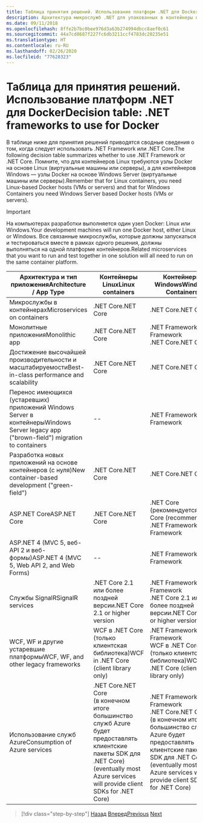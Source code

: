 ```yaml
---
title: Таблица принятия решений. Использование платформ .NET для Docker
description: Архитектура микрослужб .NET для упакованных в контейнеры приложений .NET | Таблица принятия решений. Использование платформ .NET для Docker
ms.date: 09/11/2018
ms.openlocfilehash: 8ffe2b7bc0bee976d3a63b274994dbcc8aef0c61
ms.sourcegitcommit: 44a7cd8687f227fc6db3211ccf4783dc20235e51
ms.translationtype: HT
ms.contentlocale: ru-RU
ms.lasthandoff: 02/26/2020
ms.locfileid: "77628323"
---
```

# <a name="decision-table-net-frameworks-to-use-for-docker"></a><span data-ttu-id="eef82-104">Таблица для принятия решений. Использование платформ .NET для Docker</span><span class="sxs-lookup"><span data-stu-id="eef82-104">Decision table: .NET frameworks to use for Docker</span></span>

<span data-ttu-id="eef82-105">В таблице ниже для принятия решений приводятся сводные сведения о том, когда следует использовать .NET Framework или .NET Core.</span><span class="sxs-lookup"><span data-stu-id="eef82-105">The following decision table summarizes whether to use .NET Framework or .NET Core.</span></span> <span data-ttu-id="eef82-106">Помните, что для контейнеров Linux требуются узлы Docker на основе Linux (виртуальные машины или серверы), а для контейнеров Windows — узлы Docker на основе Windows Server (виртуальные машины или серверы).</span><span class="sxs-lookup"><span data-stu-id="eef82-106">Remember that for Linux containers, you need Linux-based Docker hosts (VMs or servers) and that for Windows Containers you need Windows Server based Docker hosts (VMs or servers).</span></span>

> [!IMPORTANT]
> <span data-ttu-id="eef82-107">На компьютерах разработки выполняется один узел Docker: Linux или Windows.</span><span class="sxs-lookup"><span data-stu-id="eef82-107">Your development machines will run one Docker host, either Linux or Windows.</span></span> <span data-ttu-id="eef82-108">Все связанные микрослужбы, которые должны запускаться и тестироваться вместе в рамках одного решения, должны выполняться на одной платформе контейнеров.</span><span class="sxs-lookup"><span data-stu-id="eef82-108">Related microservices that you want to run and test together in one solution will all need to run on the same container platform.</span></span>

| <span data-ttu-id="eef82-109">Архитектура и тип приложения</span><span class="sxs-lookup"><span data-stu-id="eef82-109">Architecture / App Type</span></span> | <span data-ttu-id="eef82-110">Контейнеры Linux</span><span class="sxs-lookup"><span data-stu-id="eef82-110">Linux containers</span></span> | <span data-ttu-id="eef82-111">Контейнеры Windows</span><span class="sxs-lookup"><span data-stu-id="eef82-111">Windows Containers</span></span> |
|-------------------------|------------------|--------------------|
| <span data-ttu-id="eef82-112">Микрослужбы в контейнерах</span><span class="sxs-lookup"><span data-stu-id="eef82-112">Microservices on containers</span></span> | <span data-ttu-id="eef82-113">.NET Core</span><span class="sxs-lookup"><span data-stu-id="eef82-113">.NET Core</span></span> | <span data-ttu-id="eef82-114">.NET Core</span><span class="sxs-lookup"><span data-stu-id="eef82-114">.NET Core</span></span> |
| <span data-ttu-id="eef82-115">Монолитные приложения</span><span class="sxs-lookup"><span data-stu-id="eef82-115">Monolithic app</span></span> | <span data-ttu-id="eef82-116">.NET Core</span><span class="sxs-lookup"><span data-stu-id="eef82-116">.NET Core</span></span> | <span data-ttu-id="eef82-117">.NET Framework</span><span class="sxs-lookup"><span data-stu-id="eef82-117">.NET Framework</span></span> <br/> <span data-ttu-id="eef82-118">.NET Core</span><span class="sxs-lookup"><span data-stu-id="eef82-118">.NET Core</span></span> |
| <span data-ttu-id="eef82-119">Достижение высочайшей производительности и масштабируемости</span><span class="sxs-lookup"><span data-stu-id="eef82-119">Best-in-class performance and scalability</span></span> | <span data-ttu-id="eef82-120">.NET Core</span><span class="sxs-lookup"><span data-stu-id="eef82-120">.NET Core</span></span> | <span data-ttu-id="eef82-121">.NET Core</span><span class="sxs-lookup"><span data-stu-id="eef82-121">.NET Core</span></span> |
| <span data-ttu-id="eef82-122">Перенос имеющихся (устаревших) приложений Windows Server в контейнеры</span><span class="sxs-lookup"><span data-stu-id="eef82-122">Windows Server legacy app ("brown-field") migration to containers</span></span> | -- | <span data-ttu-id="eef82-123">.NET Framework</span><span class="sxs-lookup"><span data-stu-id="eef82-123">.NET Framework</span></span> |
| <span data-ttu-id="eef82-124">Разработка новых приложений на основе контейнеров (с нуля)</span><span class="sxs-lookup"><span data-stu-id="eef82-124">New container-based development ("green-field")</span></span> | <span data-ttu-id="eef82-125">.NET Core</span><span class="sxs-lookup"><span data-stu-id="eef82-125">.NET Core</span></span> | <span data-ttu-id="eef82-126">.NET Core</span><span class="sxs-lookup"><span data-stu-id="eef82-126">.NET Core</span></span> |
| <span data-ttu-id="eef82-127">ASP.NET Core</span><span class="sxs-lookup"><span data-stu-id="eef82-127">ASP.NET Core</span></span> | <span data-ttu-id="eef82-128">.NET Core</span><span class="sxs-lookup"><span data-stu-id="eef82-128">.NET Core</span></span> | <span data-ttu-id="eef82-129">.NET Core (рекомендуется)</span><span class="sxs-lookup"><span data-stu-id="eef82-129">.NET Core (recommended)</span></span> <br/> <span data-ttu-id="eef82-130">.NET Framework</span><span class="sxs-lookup"><span data-stu-id="eef82-130">.NET Framework</span></span> |
| <span data-ttu-id="eef82-131">ASP.NET 4 (MVC 5, веб-API 2 и веб-формы)</span><span class="sxs-lookup"><span data-stu-id="eef82-131">ASP.NET 4 (MVC 5, Web API 2, and Web Forms)</span></span> | -- | <span data-ttu-id="eef82-132">.NET Framework</span><span class="sxs-lookup"><span data-stu-id="eef82-132">.NET Framework</span></span> |
| <span data-ttu-id="eef82-133">Службы SignalR</span><span class="sxs-lookup"><span data-stu-id="eef82-133">SignalR services</span></span> | <span data-ttu-id="eef82-134">.NET Core 2.1 или более поздней версии</span><span class="sxs-lookup"><span data-stu-id="eef82-134">.NET Core 2.1 or higher version</span></span> | <span data-ttu-id="eef82-135">.NET Framework</span><span class="sxs-lookup"><span data-stu-id="eef82-135">.NET Framework</span></span> <br/> <span data-ttu-id="eef82-136">.NET Core 2.1 или более поздней версии</span><span class="sxs-lookup"><span data-stu-id="eef82-136">.NET Core 2.1 or higher version</span></span> |
| <span data-ttu-id="eef82-137">WCF, WF и другие устаревшие платформы</span><span class="sxs-lookup"><span data-stu-id="eef82-137">WCF, WF, and other legacy frameworks</span></span> | <span data-ttu-id="eef82-138">WCF в .NET Core (только клиентская библиотека)</span><span class="sxs-lookup"><span data-stu-id="eef82-138">WCF in .NET Core (client library only)</span></span> | <span data-ttu-id="eef82-139">.NET Framework</span><span class="sxs-lookup"><span data-stu-id="eef82-139">.NET Framework</span></span> <br/> <span data-ttu-id="eef82-140">WCF в .NET Core (только клиентская библиотека)</span><span class="sxs-lookup"><span data-stu-id="eef82-140">WCF in .NET Core (client library only)</span></span> |
| <span data-ttu-id="eef82-141">Использование служб Azure</span><span class="sxs-lookup"><span data-stu-id="eef82-141">Consumption of Azure services</span></span> | <span data-ttu-id="eef82-142">.NET Core</span><span class="sxs-lookup"><span data-stu-id="eef82-142">.NET Core</span></span> <br/> <span data-ttu-id="eef82-143">(в конечном итоге большинство служб Azure будет предоставлять клиентские пакеты SDK для .NET Core)</span><span class="sxs-lookup"><span data-stu-id="eef82-143">(eventually most Azure services will provide client SDKs for .NET Core)</span></span> | <span data-ttu-id="eef82-144">.NET Framework</span><span class="sxs-lookup"><span data-stu-id="eef82-144">.NET Framework</span></span> <br/> <span data-ttu-id="eef82-145">.NET Core</span><span class="sxs-lookup"><span data-stu-id="eef82-145">.NET Core</span></span> <br/> <span data-ttu-id="eef82-146">(в конечном итоге большинство служб Azure будет предоставлять клиентские пакеты SDK для .NET Core)</span><span class="sxs-lookup"><span data-stu-id="eef82-146">(eventually most Azure services will provide client SDKs for .NET Core)</span></span> |

>[!div class="step-by-step"]
><span data-ttu-id="eef82-147">[Назад](net-framework-container-scenarios.md)
>[Вперед](net-container-os-targets.md)</span><span class="sxs-lookup"><span data-stu-id="eef82-147">[Previous](net-framework-container-scenarios.md)
[Next](net-container-os-targets.md)</span></span>
